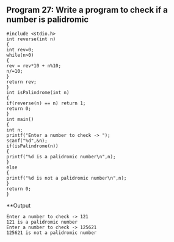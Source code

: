 ## Program 27: Write a program to check if a number is palidromic
```
#include <stdio.h>
int reverse(int n)
{
int rev=0;
while(n>0)
{
rev = rev*10 + n%10;
n/=10;
}
return rev;
}
int isPalindrome(int n)
{
if(reverse(n) == n) return 1;
return 0;
}
int main()
{
int n;
printf("Enter a number to check -> ");
scanf("%d",&n);
if(isPalindrome(n))
{
printf("%d is a palidromic number\n",n);
}
else
{
printf("%d is not a palidromic number\n",n);
}
return 0;
}
```
**Output
```
Enter a number to check -> 121
121 is a palidromic number
Enter a number to check -> 125621
125621 is not a palidromic number
```
